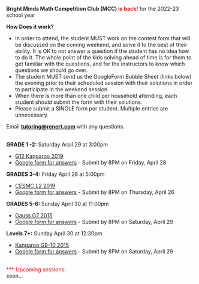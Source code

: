 <b>Bright Minds Math Competition Club (MCC) <font color="red">is back!</font></b> for the 2022-23 school year 

<b>How Does it work?</b> <br>
 *	In order to attend, the student MUST work on the contest form that will be discussed on the coming weekend, and solve it to the best of their ability. It is OK to not answer a question if the student has no idea how to do it. The whole point of the kids solving ahead of time is for them to get familiar with the questions, and for the instructors to know which questions we should go over.
 *	The student MUST send us the GoogleForm Bubble Sheet (links below) the evening prior to their scheduled session with their solutions in order to participate in the weekend session.
 *	When there is more than one child per household attending, each student should submit the form with their solutions.
 *	Please submit a SINGLE form per student. Multiple entries are unnecessary.

Email <b>tutoring@renert.com</b> with any questions.
<br><br>

<b>GRADE 1 -2:</b>
Saturday Arpil 29 at 3:00pm
 * <a href="https://drive.google.com/file/d/1nl2I0PHIVX0KrANvw51n3v7js91Ya3m1/view?usp=share_link">G12 Kangaroo 2019</a> 
  * <a href="https://docs.google.com/forms/d/e/1FAIpQLSfTFCtMCogTEcF5VKFLaXSPtosAfDdsiXDUoxR-pEiz8GF88Q/viewform?usp=sf_link">Google form for answers</a> - Submit by 8PM on Friday, April 28

 <b>GRADES 3-4:</b> 
  Friday April 28 at 5:00pm
  * <a href="https://drive.google.com/file/d/1SXq1yW_gn1P4i9KD6hjQkBw-NK1saesx/view?usp=share_link">CESMC L2 2019</a> 
  * <a href="https://docs.google.com/forms/d/e/1FAIpQLSdL82IVoVX7st-BBasDNe2dSgaWc7GytFn6GO0-ceI5_PS4Kw/viewform?usp=sf_link">Google form for answers</a> - Submit by 8PM on Thursday, April 26 

<b>GRADES 5-6: </b>
  Sunday April 30 at 11:00pm
  * <a href="https://drive.google.com/file/d/1S6kN_hyu8vvoknQtgsku640H-lx8QZUU/view?usp=share_link"> Gauss G7 2015 </a> 
  * <a href="https://docs.google.com/forms/d/e/1FAIpQLSeMMmp9sBMLhS6R3gM515C3PCBnPcfFr1orHLX1dZPOqTSpjw/viewform?usp=sf_link">Google form for answers</a> - Submit by 8PM on Saturday, April 29
 
<b>Levels 7+:</b> 
  Sunday April 30 at 12:30pm 
  * <a href="https://drive.google.com/file/d/1umpTIfbf5AIqJtak56XLJEmnG25ggn9O/view?usp=share_link">Kangaroo G9-10 2015</a>
  * <a href="https://docs.google.com/forms/d/e/1FAIpQLSfbqAuJrchKAGXnkolCUJTaJddeNVIQtGniehBYSwxtn3JZXQ/viewform?usp=sf_link">Google form for answers</a> - Submit by 8PM on Saturday, April 29

<!--
<b>GRADES 1-2:</b>
Thursday Nov 3 at 6:30pm
 * <a href="">Kangaroo G12 2012</a> 
  * <a href="">Google form for answers</a> - Submit by 8PM on Wednesday, Nov 2

 <b>GRADES 3-4:</b> 
  Friday Nov 4 at 5:00pm
  * <a href="">Kangaroo G34 2013</a> 
  * <a href="">Google form for answers</a> - Submit by 8PM on Thursday, Nov 3 

<b>GRADES 5-6: </b>
  Sunday Nov 5 at 11:00am
  * <a href="">Kangaroo G56 2013</a> 
  * <a href="">Google form for answers</a> - Submit by 8PM on Saturday, Nov 4
 
<b>Levels 7+:</b> 
  Sunday Nov 5 at 12:30pm 
  * <a href="">Pascal 2011</a>
  * <a href="">Google form for answers</a> - Submit by 8PM on Saturday, Nov 4
-->

<br>
<font color="red">*** Upcoming sessions: <br></font>soon...

